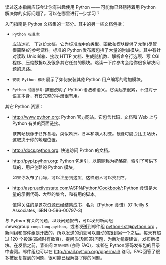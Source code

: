 ﻿读过这本指南应该会让你有兴趣使用 Python —— 可能你已经期待着用 Python 解决你的实际问题了。可以在哪里进行一步学习？ 

入门指南是 Python 文档集的一部分。其中的另一些文档包括：

- `Python 标准库`:

  应该浏览一下这份文档，它为标准库中的类型、函数和模块提供了完整(尽管很简略)的参考资料。标准的 Python 发布版包括了大量的附加模块。其中有针对读取 Unix 邮箱、接收 HTTP 文档、生成随机数、解析命令行选项、写 CGI 程序、压缩数据以及很多其它任务的模块。略读一下库参考会给你很多解决问题的思路。

- `安装 Python 模块` 展示了如何安装其他 Python 用户编写的附加模块。

- `Python 语言参考`: 詳細说明了 Python 语法和语义。它读起来很累，不过对于语言本身，有份完整的手册很有用。

其它 Python 资源：

- http://www.python.org: Python 官方网站。它包含代码、文档和 Web 上与 Python 有关的页面链接。
  
  该网站镜像于世界各地，类似欧洲、日本和澳大利亚。镜像可能会比主站快，这取决于你的地理位置。

- http://docs.python.org: 快速访问 Python 的文档。

- http://pypi.python.org: Python 包索引，以前昵称为奶酪店，索引了可供下载的，用户创建的 Python 模块。
  
  如果你发布了代码，可以注册到这里，这样别人可以找到它。

- http://aspn.activestate.com/ASPN/Python/Cookbook/: Python 食谱是大量的示例代码、大型的集合，和有用的脚本。
  
  值得关注的是这次资源已经结集成书，名为《Python 食谱》(O’Reilly & Associates, ISBN 0-596-00797-3)

与 Python 有关的问题，以及问题报告，可以发到新闻组 :newsgroup:`comp.lang.python`，或者发送到邮件组 python-list@python.org 。新闻组和邮件组是开放的，所以发送的消息可以自动的跟到另一个之后。每天有超过 120 个投递(高峰时有数百)，提问(以及回答)问题，为新功能提建议，发布新模块。在发信之前，请查阅 `常见问题` (亦称 FAQ)，或者在 Python 源码发布包的目录中查阅。邮件组也可以在 http://mail.python.org/pipermail/ 访问。FAQ回答了很多被反复提到的问题，很可能已经解答了你的问题。